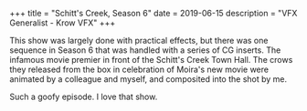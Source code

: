 +++
title = "Schitt's Creek, Season 6"
date = 2019-06-15
description = "VFX Generalist - Krow VFX"
+++

This show was largely done with practical effects, but there was one sequence in Season 6 that was handled with a series of CG inserts.  The infamous movie premier in front of the Schitt's Creek Town Hall.  The crows they released from the box in celebration of Moira's new movie were animated by a colleague and myself, and composited into the shot by me.  

Such a goofy episode.  I love that show.  
